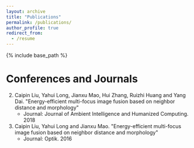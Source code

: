 ```yaml
---
layout: archive
title: "Publications"
permalink: /publications/
author_profile: true
redirect_from:
  - /resume
---
```


{% include base_path %}

Conferences and Journals
======
2. Caipin Liu, Yahui Long, Jianxu Mao, Hui Zhang, Ruizhi Huang and Yang Dai. "Energy-efficient multi-focus image fusion based on neighbor distance and morphology"
   * Journal: Journal of Ambient Intelligence and Humanized Computing. 2018
1. Caipin Liu, Yahui Long and Jianxu Mao. "Energy-efficient multi-focus image fusion based on neighbor distance and morphology"
   - Journal: Optik. 2016



